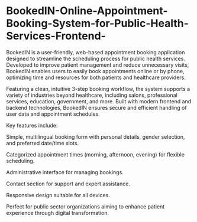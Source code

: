 # BookedIN-Online-Appointment-Booking-System-for-Public-Health-Services-Frontend-

BookedIN is a user-friendly, web-based appointment booking application designed to streamline the scheduling process for public health services. Developed to improve patient management and reduce unnecessary visits, BookedIN enables users to easily book appointments online or by phone, optimizing time and resources for both patients and healthcare providers.

Featuring a clean, intuitive 3-step booking workflow, the system supports a variety of industries beyond healthcare, including salons, professional services, education, government, and more. Built with modern frontend and backend technologies, BookedIN ensures secure and efficient handling of user data and appointment schedules.

Key features include:

Simple, multilingual booking form with personal details, gender selection, and preferred date/time slots.

Categorized appointment times (morning, afternoon, evening) for flexible scheduling.

Administrative interface for managing bookings.

Contact section for support and expert assistance.

Responsive design suitable for all devices.

Perfect for public sector organizations aiming to enhance patient experience through digital transformation.
